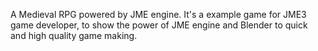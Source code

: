 A Medieval RPG powered by JME engine. It's a example game for JME3 game developer, to show the power of JME engine and Blender to quick and high quality game making.